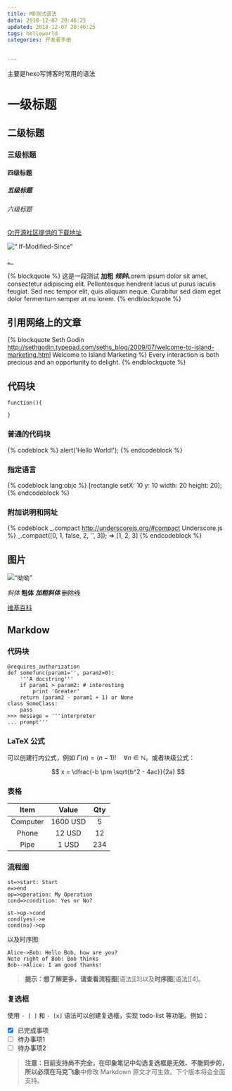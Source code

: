 ```yaml
---
title: MD测试语法
data: 2018-12-07 20:46:25
updated: 2018-12-07 20:46:25
tags: helloworld
categories: 开发者手册

 
---
```


主要是hexo写博客时常用的语法

<!-- more -->
# 一级标题
## 二级标题
### 三级标题
#### 四级标题
##### 五级标题
###### 六级标题

[Qt开源社区提供的下载地址](http://www.qter.org/portal.php?mod=view&aid=10)

![“ If-Modified-Since”](/images/20191/qt1.png)  

[。](https://note.youdao.com/)

{% blockquote %}
    这是一段测试  **加粗** ***倾斜***Lorem ipsum dolor sit amet, consectetur adipiscing elit. Pellentesque hendrerit lacus ut purus iaculis feugiat. Sed nec tempor elit, quis aliquam neque. Curabitur sed diam eget dolor fermentum semper at eu lorem.
{% endblockquote %}

## 引用网络上的文章
{% blockquote Seth Godin http://sethgodin.typepad.com/seths_blog/2009/07/welcome-to-island-marketing.html Welcome to Island Marketing %}
Every interaction is both precious and an opportunity to delight.
{% endblockquote %}

## 代码块

```
function(){

}
```

### 普通的代码块
{% codeblock %}
alert('Hello World!');
{% endcodeblock %}

### 指定语言
{% codeblock lang:objc %}
[rectangle setX: 10 y: 10 width: 20 height: 20];
{% endcodeblock %}

### 附加说明和网址
{% codeblock _.compact http://underscorejs.org/#compact Underscore.js %}
_.compact([0, 1, false, 2, '', 3]);
=> [1, 2, 3]
{% endcodeblock %}

## 图片
![“呦呦”](/images/featured-3.jpg)

*斜体*
**粗体**
***加粗斜体***
~~删除线~~

[维基百科](https://zh.wikipedia.org/wiki/Markdown)

## Markdow

### 代码块
``` 
@requires_authorization
def somefunc(param1='', param2=0):
    '''A docstring'''
    if param1 > param2: # interesting
        print 'Greater'
    return (param2 - param1 + 1) or None
class SomeClass:
    pass
>>> message = '''interpreter
... prompt'''
```
### LaTeX 公式

可以创建行内公式，例如 $\Gamma(n) = (n-1)!\quad\forall n\in\mathbb N$。或者块级公式：

$$	x = \dfrac{-b \pm \sqrt{b^2 - 4ac}}{2a} $$

### 表格
| Item      |    Value | Qty  |
| :-------: | :-------:| :--: |
| Computer  | 1600 USD |  5   |
| Phone     |   12 USD |  12  |
| Pipe      |    1 USD | 234  |

### 流程图
```flow
st=>start: Start
e=>end
op=>operation: My Operation
cond=>condition: Yes or No?

st->op->cond
cond(yes)->e
cond(no)->op
```

以及时序图:

```sequence
Alice->Bob: Hello Bob, how are you?
Note right of Bob: Bob thinks
Bob-->Alice: I am good thanks!
```

> **提示：**想了解更多，请查看**流程图**[语法][3]以及**时序图**[语法][4]。

### 复选框

使用 `- [ ]` 和 `- [x]` 语法可以创建复选框，实现 todo-list 等功能。例如：

- [x] 已完成事项
- [ ] 待办事项1
- [ ] 待办事项2

> **注意：**目前支持尚不完全，在印象笔记中勾选复选框是无效、不能同步的，所以必须在**马克飞象**中修改 Markdown 原文才可生效。下个版本将会全面支持。